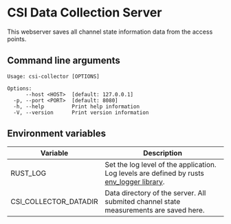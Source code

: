 # CSI Data Collection Server

This webserver saves all channel state information data from the access points.

## Command line arguments

```
Usage: csi-collector [OPTIONS]

Options:
      --host <HOST>  [default: 127.0.0.1]
  -p, --port <PORT>  [default: 8080]
  -h, --help         Print help information
  -V, --version      Print version information
```

## Environment variables

Variable                | Description
------------------------|------------
RUST\_LOG               | Set the log level of the application. Log levels are defined by rusts [env\_logger library](https://docs.rs/env_logger/latest/env_logger/).
CSI\_COLLECTOR\_DATADIR | Data directory of the server. All submited channel state measurements are saved here.
